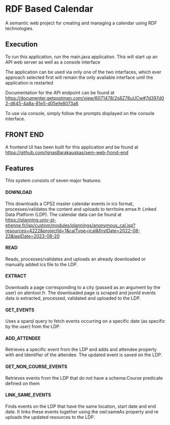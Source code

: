 # RDF Based Calendar

A semantic web project for creating and managing a calendar using RDF technologies.

## Execution

To run this application, run the main.java application. This will start up an API web server as well as a console interface

The application can be used via only one of the  two interfaces, which ever approach selected first will remain the only available interface until the application is restarted

Documentation for the API endpoint can be found at https://documenter.getpostman.com/view/6071478/2s8Z76uUCw#7d397d02-d645-4a8a-81e5-d05efe8073a6

To use via console, simply follow the prompts displayed on the console interface.

## FRONT END

A frontend UI has been built for this application and be found at https://github.com/IgnasBarakauskas/sem-web-frond-end

## Features
This system consists of seven major features:

#### DOWNLOAD

This downloads a CPS2 master calendar events in ics format, processes/validates the content and uploads to territoire.emse.fr Linked Data Platform (LDP). The calendar data can be found at https://planning.univ-st-etienne.fr/jsp/custom/modules/plannings/anonymous_cal.jsp?resources=4222&projectId=1&calType=ical&firstDate=2022-08-22&lastDate=2023-08-20


#### READ

Reads, processes/validates and uploads an already downloaded or manually added ics file to the LDP.

#### EXTRACT

Downloads a page corresponding to a city (passed as an argument by the user) on alentoor.fr. The downloaded page is scraped and jsonld events data is extracted, processed, validated and uploaded to the LDP.

#### GET_EVENTS

Uses a sparql query to fetch events occurring on a specific date (as specific by the user) from the LDP.

#### ADD_ATTENDEE 

Retrieves a specific event from the LDP and adds and attendee property with and Identifier of the attendee. The updated event is saved on the LDP.

#### GET_NON_COURSE_EVENTS

Retrieves events from the LDP that do not have a schema:Course predicate defined on them

#### LINK_SAME_EVENTS

Finds events on the LDP that have the same location, start date and end date. It links these events together using the owl:sameAs property and re uploads the updated resources to the LDP.
